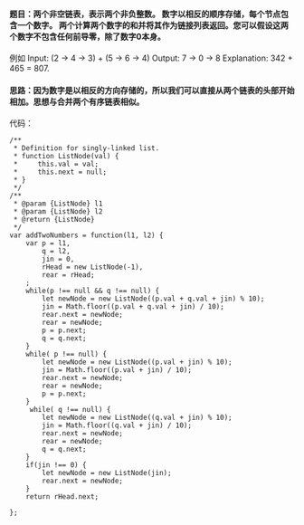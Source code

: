 #### 题目：两个非空链表，表示两个非负整数。 数字以相反的顺序存储，每个节点包含一个数字。 两个计算两个数字的和并将其作为链接列表返回。您可以假设这两个数字不包含任何前导零，除了数字0本身。
例如 Input: (2 -> 4 -> 3) + (5 -> 6 -> 4)
Output: 7 -> 0 -> 8
Explanation: 342 + 465 = 807.

#### 思路：因为数字是以相反的方向存储的，所以我们可以直接从两个链表的头部开始相加。思想与合并两个有序链表相似。

代码：
```
/**
 * Definition for singly-linked list.
 * function ListNode(val) {
 *     this.val = val;
 *     this.next = null;
 * }
 */
/**
 * @param {ListNode} l1
 * @param {ListNode} l2
 * @return {ListNode}
 */
var addTwoNumbers = function(l1, l2) {
    var p = l1,
        q = l2,
        jin = 0,
        rHead = new ListNode(-1),
        rear = rHead;
    ;
    while(p !== null && q !== null) {
        let newNode = new ListNode((p.val + q.val + jin) % 10);
        jin = Math.floor((p.val + q.val + jin) / 10);
        rear.next = newNode;
        rear = newNode;
        p = p.next;
        q = q.next;
    }
    while( p !== null) {
        let newNode = new ListNode((p.val + jin) % 10);
        jin = Math.floor((p.val + jin) / 10);
        rear.next = newNode;
        rear = newNode;
        p = p.next;
    }
     while( q !== null) {
        let newNode = new ListNode((q.val + jin) % 10);
        jin = Math.floor((q.val + jin) / 10);
        rear.next = newNode;
        rear = newNode;
        q = q.next;
    }
    if(jin !== 0) {
        let newNode = new ListNode(jin);
        rear.next = newNode;
    }
    return rHead.next;
    
};
```
